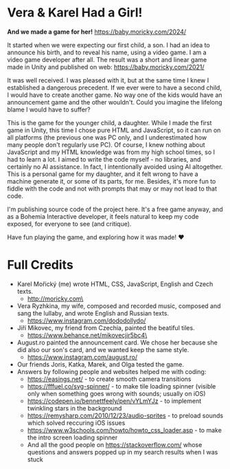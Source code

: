# Vera & Karel Had a Girl!
__And we made a game for her!__
https://baby.moricky.com/2024/

It started when we were expecting our first child, a son. I had an idea to announce his birth, and to reveal his name, using a video game. I am a video game developer after all. The result was a short and linear game made in Unity and published on web: https://baby.moricky.com/2021/

It was well received. I was pleased with it, but at the same time I knew I established a dangerous precedent. If we ever were to have a second child, I would have to create another game. No way one of the kids would have an announcement game and the other wouldn't. Could you imagine the lifelong blame I would have to suffer?

This is the game for the younger child, a daughter. While I made the first game in Unity, this time I chose pure HTML and JavaScript, so it can run on all platforms (the previous one was PC only, and I underestimated how many people don't regularly use PC). Of course, I knew nothing about JavaScript and my HTML knowledge was from my high school times, so I had to learn a lot. I aimed to write the code myself - no libraries, and certainly no AI assistance. In fact, I intentionally avoided using AI altogether. This is a personal game for my daughter, and it felt wrong to have a machine generate it, or some of its parts, for me. Besides, it's more fun to fiddle with the code and not with prompts that may or may not lead to that code.

I'm publishing source code of the project here. It's a free game anyway, and as a Bohemia Interactive developer, it feels natural to keep my code exposed, for everyone to see (and critique).

Have fun playing the game, and exploring how it was made! ♥

# Full Credits
- Karel Mořický (me) wrote HTML, CSS, JavaScript, English and Czech texts.
  - http://moricky.com\
- Vera Ryzhkina, my wife, composed and recorded music, composed and sang the lullaby, and wrote English and Russian texts.
  - https://www.instagram.com/dododollydo/
- Jiří Mikovec, my friend from Czechia, painted the beatiful tiles.
  - https://www.behance.net/mikovecjir5bc4\
- August.ro painted the announcement card. We chose her because she did also our son's card, and we wanted keep the same style.
  - https://www.instagram.com/august.ro/
- Our friends Joris, Katka, Marek, and Olga tested the game.
- Answers by following people and websites helped me with coding:
  - https://easings.net/ - to create smooth camera transitions
  - https://fffuel.co/svg-spinner/ - to make tile loading spinner (visible only when something goes wrong with sounds; usually on iOS)
  - https://codepen.io/bennettfeely/pen/vYLmYJz - to implement twinkling stars in the background
  - https://remysharp.com/2010/12/23/audio-sprites - to preload sounds which solved reccuring iOS issues
  - https://www.w3schools.com/howto/howto_css_loader.asp - to make the intro screen loading spinner
  - And all the good people on https://stackoverflow.com/ whose questions and answers popped up in my search results when I was stuck